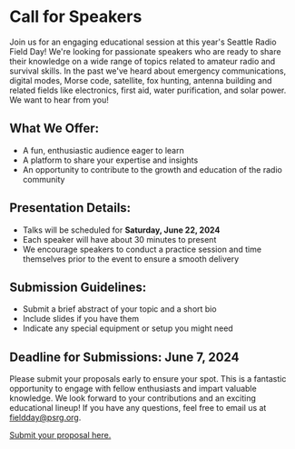 # Call for Speakers

Join us for an engaging educational session at this year's Seattle Radio Field Day! We're looking for passionate speakers who are ready to share their knowledge on a wide range of topics related to amateur radio and survival skills. In the past we've heard about emergency communications, digital modes, Morse code, satellite, fox hunting, antenna building and related fields like electronics, first aid, water purification, and solar power. We want to hear from you!

## What We Offer:

- A fun, enthusiastic audience eager to learn
- A platform to share your expertise and insights
- An opportunity to contribute to the growth and education of the radio community

## Presentation Details:

- Talks will be scheduled for **Saturday, June 22, 2024**
- Each speaker will have about 30 minutes to present
- We encourage speakers to conduct a practice session and time themselves prior to the event to ensure a smooth delivery

## Submission Guidelines:

- Submit a brief abstract of your topic and a short bio
- Include slides if you have them 
- Indicate any special equipment or setup you might need

## Deadline for Submissions: **June 7, 2024**

Please submit your proposals early to ensure your spot. This is a fantastic opportunity to engage with fellow enthusiasts and impart valuable knowledge. We look forward to your contributions and an exciting educational lineup! If you have any questions, feel free to email us at [fieldday@psrg.org](mailto:fieldday@psrg.org).

[Submit your proposal here.](https://sessionize.com/seattle-radio-field-day-2024/)
